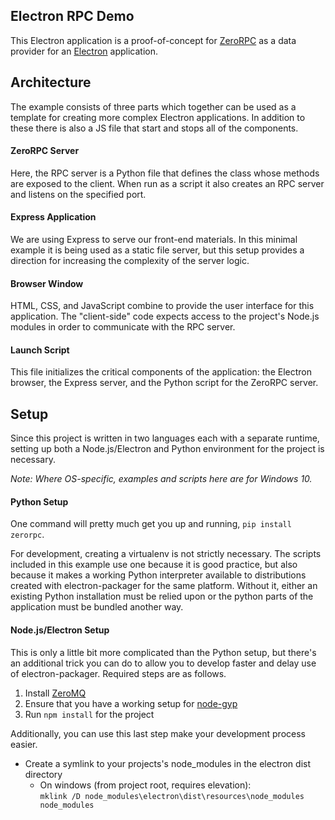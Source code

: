 ## Electron RPC Demo ##
This Electron application is a proof-of-concept for [ZeroRPC][zerorpc] as a data
provider for an [Electron][electron] application.

## Architecture ##
The example consists of three parts which together can be used as a template
for creating more complex Electron applications. In addition to these there is
also a JS file that start and stops all of the components.

#### ZeroRPC Server ####
Here, the RPC server is a Python file that defines the class whose methods
are exposed to the client. When run as a script it also creates an RPC server
and listens on the specified port.

#### Express Application ####
We are using Express to serve our front-end materials. In this minimal example
it is being used as a static file server, but this setup provides a direction
for increasing the complexity of the server logic.

#### Browser Window ####
HTML, CSS, and JavaScript combine to provide the user interface for this
application. The "client-side" code expects access to the project's Node.js
modules in order to communicate with the RPC server.

#### Launch Script ####
This file initializes the critical components of the application:
the Electron browser, the Express server, and the Python script for the
ZeroRPC server.

## Setup ##
Since this project is written in two languages each with a separate runtime,
setting up both a Node.js/Electron and Python environment for the project is
necessary.

*Note: Where OS-specific, examples and scripts here are for Windows 10.*

#### Python Setup ####
One command will pretty much get you up and running, `pip install zerorpc`.

For development, creating a virtualenv is not strictly necessary. The scripts
included in this example use one because it is good practice, but also because
it makes a working Python interpreter available to distributions created with
electron-packager for the same platform. Without it, either an existing Python
installation must be relied upon or the python parts of the application must be
bundled another way.

#### Node.js/Electron Setup ####
This is only a little bit more complicated than the Python setup, but there's
an additional trick you can do to allow you to develop faster and delay
use of electron-packager. Required steps are as follows.

1. Install [ZeroMQ][zeromq]
2. Ensure that you have a working setup for [node-gyp][node-gyp]
3. Run `npm install` for the project

Additionally, you can use this last step make your development process easier.

* Create a symlink to your projects's node_modules in the electron dist directory
  * On windows (from project root, requires elevation):  
    `mklink /D node_modules\electron\dist\resources\node_modules node_modules`

[zerorpc]: http://www.zerorpc.io
[electron]: https://www.electron.atom.io
[zeromq]: http://zeromq.org/
[node-gyp]: https://github.com/nodejs/node-gyp/
